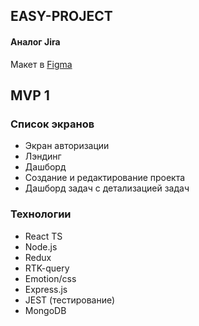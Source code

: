 ## EASY-PROJECT
#### Аналог Jira

Макет в [Figma](https://www.figma.com/file/YNEj2opV7wilhbuOnLYOL4/Easy-Project---Landing-page?node-id=52%3A67)

## MVP 1 ##

### Список экранов ###
* Экран авторизации
* Лэндинг
* Дашборд
* Создание и редактирование проекта
* Дашборд задач с детализацией задач

### Технологии
- React TS
- Node.js
- Redux
- RTK-query
- Emotion/css
- Express.js
- JEST (тестирование)
- MongoDB
